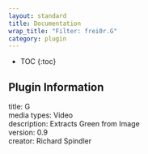 ```yaml
---
layout: standard
title: Documentation
wrap_title: "Filter: frei0r.G"
category: plugin
---
```

* TOC
{:toc}

## Plugin Information

title: G  
media types:
Video  
description: Extracts Green from Image  
version: 0.9  
creator: Richard Spindler  
